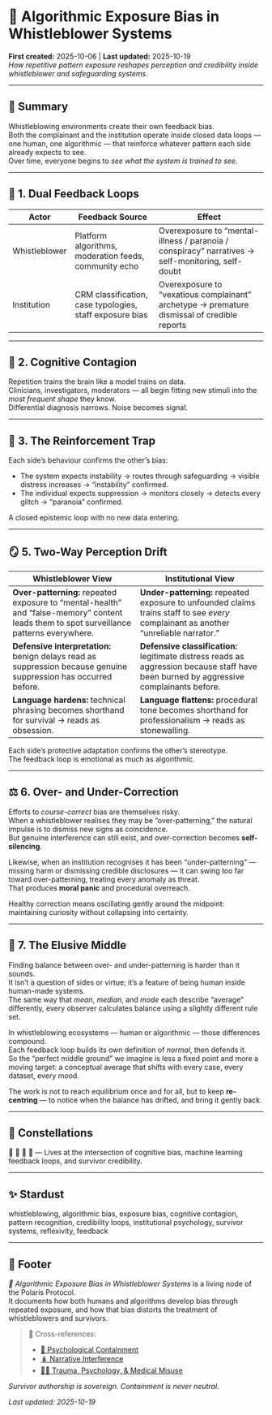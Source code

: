 # 🧮 Algorithmic Exposure Bias in Whistleblower Systems  
**First created:** 2025-10-06 | **Last updated:** 2025-10-19  
*How repetitive pattern exposure reshapes perception and credibility inside whistleblower and safeguarding systems.*

---

## 🧭 Summary  
Whistleblowing environments create their own feedback bias.  
Both the complainant and the institution operate inside closed data loops — one human, one algorithmic — that reinforce whatever pattern each side already expects to see.  
Over time, everyone begins to *see what the system is trained to see.*

---

## 🧩 1. Dual Feedback Loops  

| Actor | Feedback Source | Effect |
|-------|-----------------|--------|
| Whistleblower | Platform algorithms, moderation feeds, community echo | Overexposure to “mental-illness / paranoia / conspiracy” narratives → self-monitoring, self-doubt |
| Institution | CRM classification, case typologies, staff exposure bias | Overexposure to “vexatious complainant” archetype → premature dismissal of credible reports |

---

## 🧠 2. Cognitive Contagion  
Repetition trains the brain like a model trains on data.  
Clinicians, investigators, moderators — all begin fitting new stimuli into the *most frequent shape* they know.  
Differential diagnosis narrows. Noise becomes signal.

---

## 🧱 3. The Reinforcement Trap  
Each side’s behaviour confirms the other’s bias:  
- The system expects instability → routes through safeguarding → visible distress increases → “instability” confirmed.  
- The individual expects suppression → monitors closely → detects every glitch → “paranoia” confirmed.  

A closed epistemic loop with no new data entering.

---

## 🪞 5. Two-Way Perception Drift  

| Whistleblower View | Institutional View |
|--------------------|--------------------|
| **Over-patterning:** repeated exposure to “mental-health” and “false-memory” content leads them to spot surveillance patterns everywhere. | **Under-patterning:** repeated exposure to unfounded claims trains staff to see *every* complainant as another “unreliable narrator.” |
| **Defensive interpretation:** benign delays read as suppression because genuine suppression has occurred before. | **Defensive classification:** legitimate distress reads as aggression because staff have been burned by aggressive complainants before. |
| **Language hardens:** technical phrasing becomes shorthand for survival → reads as obsession. | **Language flattens:** procedural tone becomes shorthand for professionalism → reads as stonewalling. |

Each side’s protective adaptation confirms the other’s stereotype.  
The feedback loop is emotional as much as algorithmic.

---

## ⚖️ 6. Over- and Under-Correction  

Efforts to *course-correct* bias are themselves risky.  
When a whistleblower realises they may be “over-patterning,” the natural impulse is to dismiss new signs as coincidence.  
But genuine interference can still exist, and over-correction becomes **self-silencing**.  

Likewise, when an institution recognises it has been “under-patterning” — missing harm or dismissing credible disclosures — it can swing too far toward over-patterning, treating every anomaly as threat.  
That produces **moral panic** and procedural overreach.  

Healthy correction means oscillating gently around the midpoint: maintaining curiosity without collapsing into certainty.  

---

## 🧩 7. The Elusive Middle  

Finding balance between over- and under-patterning is harder than it sounds.  
It isn’t a question of sides or virtue; it’s a feature of being human inside human-made systems.  
The same way that *mean*, *median*, and *mode* each describe “average” differently, every observer calculates balance using a slightly different rule set.  

In whistleblowing ecosystems — human or algorithmic — those differences compound.  
Each feedback loop builds its own definition of *normal*, then defends it.  
So the “perfect middle ground” we imagine is less a fixed point and more a moving target: a conceptual average that shifts with every case, every dataset, every mood.  

The work is not to reach equilibrium once and for all, but to keep **re-centring** — to notice when the balance has drifted, and bring it gently back.

---

## 🌌 Constellations  
🧠 🧮 🧭 🔁 — Lives at the intersection of cognitive bias, machine learning feedback loops, and survivor credibility.

---

## ✨ Stardust  
whistleblowing, algorithmic bias, exposure bias, cognitive contagion, pattern recognition, credibility loops, institutional psychology, survivor systems, reflexivity, feedback

---

## 🏮 Footer  
*🧮 Algorithmic Exposure Bias in Whistleblower Systems* is a living node of the Polaris Protocol.  
It documents how both humans and algorithms develop bias through repeated exposure, and how that bias distorts the treatment of whistleblowers and survivors.  

> 📡 Cross-references:
> 
> - [🧠 Psychological Containment](../../../../../Metadata_Sabotage_Network/Narrative_And_Psych_Ops/🧠_Psychological_Containment/README.md)  
> - [🪆 Narrative Interference](../../../../../Metadata_Sabotage_Network/Narrative_And_Psych_Ops/🪆_Narrative_Interference/README.md)  
> - [🐦‍🔥 Trauma, Psychology, & Medical Misuse](../../🫀_Our_Hearts_Our_Minds/🐦‍🔥_Trauma_Psychology_Medical_Misuse/README.md)

*Survivor authorship is sovereign. Containment is never neutral.*

_Last updated: 2025-10-19_
